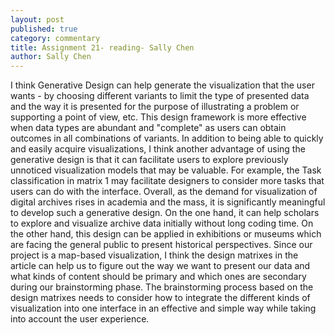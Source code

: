 ```yaml
---
layout: post
published: true
category: commentary
title: Assignment 21- reading- Sally Chen
author: Sally Chen
---
```

I think Generative Design can help generate the visualization that the user wants - by choosing different variants to limit the type of presented data and the way it is presented for the purpose of illustrating a problem or supporting a point of view, etc. This design framework is more effective when data types are abundant and "complete" as users can obtain outcomes in all combinations of variants. In addition to being able to quickly and easily acquire visualizations, I think another advantage of using the generative design is that it can facilitate users to explore previously unnoticed visualization models that may be valuable. For example, the Task classification in matrix 1 may facilitate designers to consider more tasks that users can do with the interface. Overall, as the demand for visualization of digital archives rises in academia and the mass, it is significantly meaningful to develop such a generative design. On the one hand, it can help scholars to explore and visualize archive data initially without long coding time. On the other hand, this design can be applied in exhibitions or museums which are facing the general public to present historical perspectives.
Since our project is a map-based visualization, I think the design matrixes in the article can help us to figure out the way we want to present our data and what kinds of content should be primary and which ones are secondary during our brainstorming phase. The brainstorming process based on the design matrixes needs to consider how to integrate the different kinds of visualization into one interface in an effective and simple way while taking into account the user experience.